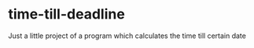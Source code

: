 # time-till-deadline
Just a little project of a program which calculates the time till certain date
